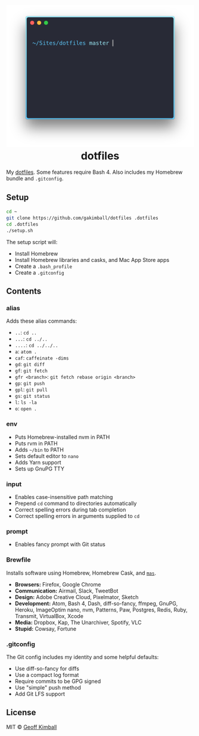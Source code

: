 <h1 align="center">
  <img width="543" src="https://raw.githubusercontent.com/gakimball/dotfiles/master/assets/screenshot.png" alt="">
  <br>
  dotfiles
</h1>

My [dotfiles](https://medium.com/@webprolific/getting-started-with-dotfiles-43c3602fd789#.abz8qz21x). Some features require Bash 4. Also includes my Homebrew bundle and `.gitconfig`.

## Setup

```bash
cd ~
git clone https://github.com/gakimball/dotfiles .dotfiles
cd .dotfiles
./setup.sh
```

The setup script will:

- Install Homebrew
- Install Homebrew libraries and casks, and Mac App Store apps
- Create a `.bash_profile`
- Create a `.gitconfig`

## Contents

### alias

Adds these alias commands:

- `..`: `cd ..`
- `...`: `cd ../..`
- `....`: `cd ../../..`
- `a`: `atom .`
- `caf`: `caffeinate -dims`
- `gd`: `git diff`
- `gf`: `git fetch`
- `gfr <branch>`: `git fetch rebase origin <branch>`
- `gp`: `git push`
- `gpl`: `git pull`
- `gs`: `git status`
- `l`: `ls -la`
- `o`: `open .`

### env

- Puts Homebrew-installed nvm in PATH
- Puts rvm in PATH
- Adds `~/bin` to PATH
- Sets default editor to `nano`
- Adds Yarn support
- Sets up GnuPG TTY

### input

- Enables case-insensitive path matching
- Prepend `cd` command to directories automatically
- Correct spelling errors during tab completion
- Correct spelling errors in arguments supplied to `cd`

### prompt

- Enables fancy prompt with Git status

### Brewfile

Installs software using Homebrew, Homebrew Cask, and [`mas`](https://github.com/mas-cli/mas).

- **Browsers:** Firefox, Google Chrome
- **Communication:** Airmail, Slack, TweetBot
- **Design:** Adobe Creative Cloud, Pixelmator, Sketch
- **Development:** Atom, Bash 4, Dash, diff-so-fancy, ffmpeg, GnuPG, Heroku, ImageOptim nano, nvm, Patterns, Paw, Postgres, Redis, Ruby, Transmit, VirtualBox, Xcode
- **Media:** Dropbox, Kap, The Unarchiver, Spotify, VLC
- **Stupid:** Cowsay, Fortune

### .gitconfig

The Git config includes my identity and some helpful defaults:

- Use diff-so-fancy for diffs
- Use a compact log format
- Require commits to be GPG signed
- Use "simple" push method
- Add Git LFS support

## License

MIT &copy; [Geoff Kimball](http://geoffkimball.com)
